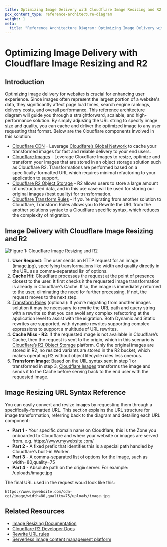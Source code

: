 ```yaml
---
title: Optimizing Image Delivery with Cloudflare Image Resizing and R2
pcx_content_type: reference-architecture-diagram
weight: 1
meta:
  title: "Reference Architecture Diagram: Optimizing Image Delivery with Cloudflare Image Resizing and R2"
---
```


# Optimizing Image Delivery with Cloudflare Image Resizing and R2

## Introduction

Optimizing image delivery for websites is crucial for enhancing user experience. Since images often represent the largest portion of a website's data, they significantly affect page load times, search engine rankings, delivery costs, and overall performance. This reference architecture diagram will guide you through a straightforward, scalable, and high-performance solution. By simply adjusting the URL string to specify image size and quality, you can cache and deliver the optimized image to any user requesting that format. Below are the Cloudflare components involved in this solution:

- [Cloudflare CDN](https://www.cloudflare.com/en-gb/application-services/products/cdn/) - Leverage [Cloudflare’s Global Network](https://www.cloudflare.com/en-gb/network/) to cache your transformed images for fast and reliable delivery to your end users.
- [Cloudflare Images](https://www.cloudflare.com/en-gb/developer-platform/cloudflare-images/) - Leverage Cloudflare Images to resize, optimize and transform your images that are stored in an object storage solution such as Cloudflare R2. Transformations are performed based on a specifically-formatted URL which requires minimal refactoring to your application to support.
- [Cloudflare R2 Object Storage](https://www.cloudflare.com/en-gb/developer-platform/r2/) - R2 allows users to store a large amount of unstructured data, and in this use case will be used for storing our original images (best quality) for transformation.
- [Cloudflare Transform Rules](/rules/transform/) - If you’re migrating from another solution to Cloudflare, Transform Rules allows you to Rewrite the URL from the another solutions syntax to a Cloudflare specific syntax, which reduces the complexity of migration.

## Image Delivery with Cloudflare Image Resizing and R2

![Figure 1: Cloudflare Image Resizing and R2](/images/reference-architecture/optimizing-image-delivery-with-cloudflare-image-resizing-and-r2-diagrams/optimizing-image-delivery-with-cloudflare-image-resizing-and-r2-diagram.svg "Figure 1: Cloudflare Image Resizing and R2")

1. **User Request**: The user sends an HTTP request for an image (image.jpg), specifying transformations like width and quality directly in the URL as a comma-separated list of options.
2. **Cache Hit**: Cloudflare processes the request at the point of presence closest to the user. It first checks if the requested image transformation is already in Cloudflare’s Cache. If so, the image is immediately returned to the user, eliminating the need for further processing. If not, the request moves to the next step.
3. [Transform Rules](/rules/transform/) (optional): If you’re migrating from another images solution it may be necessary to rewrite the URL path and query string with a rewrite so that you can avoid any complex refactoring at the application level to assist with the migration. Both Dynamic and Static rewrites are supported, with dynamic rewrites supporting complex expressions to support a multitude of URL rewrites.
4. **Cache Miss - R2**: If the requested image is not available in Cloudflare’s Cache, then the request is sent to the origin, which in this scenario is [Cloudflare’s R2 Object Storage](/r2/) platform. Only the original images are stored in R2, no resized variants are stored in the R2 bucket, which makes operating R2 without object lifecycle rules less onerous.
5. **Transform Image**: Based on the URL syntax sent in step 1 or transformed in step 3, [Cloudflare Images](/images/) transforms the image and sends it to the Cache before serving back to the end user with the requested image.

## Image Resizing URL Syntax Reference

You can easily convert and resize images by requesting them through a specifically-formatted URL. This section explains the URL structure for image transformation, referring back to the diagram and detailing each URL component:

- **Part 1** - Your specific domain name on Cloudflare, this is the Zone you onboarded to Cloudflare and where your website or images are served from. e.g. https://www.mywebsite.com/
- **Part 2** - A fixed prefix that identifies this is a special path handled by Cloudflare’s built-in Worker.
- **Part 3** - A comma-separated list of options for the image, such as width=80,quality=75
- **Part 4** - Absolute path on the origin server. For example: /uploads/image.jpg

The final URL used in the request would look like this:

```plain
https://www.mywebsite.com/cdn-cgi/image/width=80,quality=75/uploads/image.jpg
```

## Related Resources

- [Image Resizing Documentation](/images/transform-images/)
- [Cloudflare R2 Developer Docs](/r2/)
- [Rewrite URL rules](/rules/transform/url-rewrite/)
- [Serverless image content management platform](/reference-architecture/diagrams/serverless/serverless-image-content-management/)
